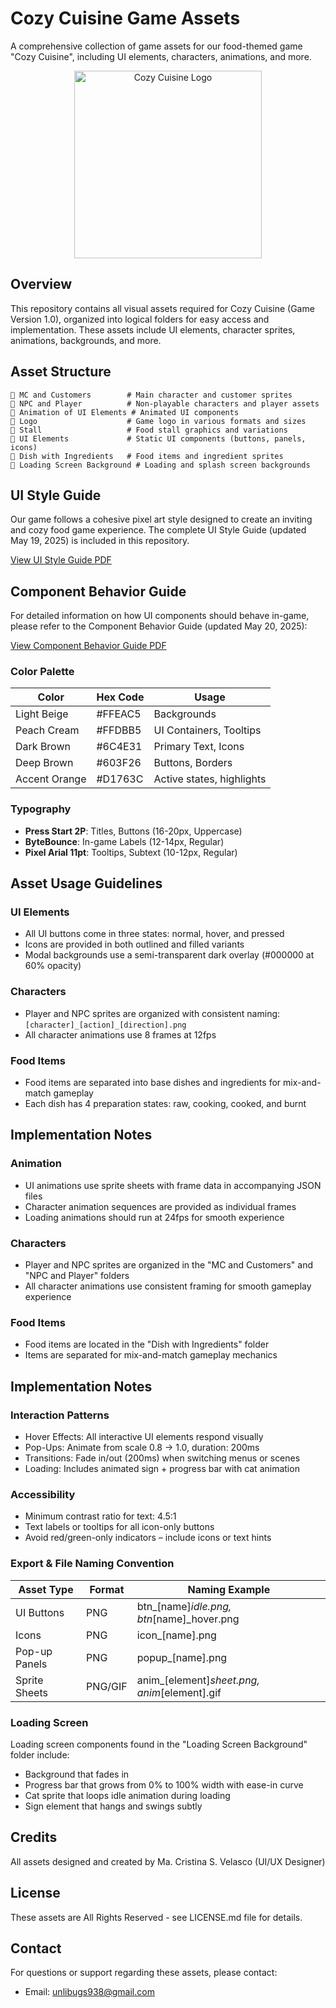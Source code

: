 # Cozy Cuisine Game Assets

A comprehensive collection of game assets for our food-themed game "Cozy Cuisine", including UI elements, characters, animations, and more.

<p align="center">
  <img src="https://i.postimg.cc/C5Wgkssy/logo-with-animation.gif" alt="Cozy Cuisine Logo" width="300">
</p>

## Overview

This repository contains all visual assets required for Cozy Cuisine (Game Version 1.0), organized into logical folders for easy access and implementation. These assets include UI elements, character sprites, animations, backgrounds, and more.

## Asset Structure

```
📁 MC and Customers        # Main character and customer sprites
📁 NPC and Player          # Non-playable characters and player assets
📁 Animation of UI Elements # Animated UI components 
📁 Logo                    # Game logo in various formats and sizes
📁 Stall                   # Food stall graphics and variations
📁 UI Elements             # Static UI components (buttons, panels, icons)
📁 Dish with Ingredients   # Food items and ingredient sprites
📁 Loading Screen Background # Loading and splash screen backgrounds
```

## UI Style Guide

Our game follows a cohesive pixel art style designed to create an inviting and cozy food game experience. The complete UI Style Guide (updated May 19, 2025) is included in this repository.

[View UI Style Guide PDF](https://drive.google.com/file/d/1fOJoxY6x8QCD1p5PvecIPoEuSveo0Pb5/view?usp=drive_link)

## Component Behavior Guide

For detailed information on how UI components should behave in-game, please refer to the Component Behavior Guide (updated May 20, 2025):

[View Component Behavior Guide PDF](https://drive.google.com/file/d/1QLIbIqsd2to-YCy0_4GF9Z2XsdIX5Yw1/view?usp=drive_link)

### Color Palette

| Color | Hex Code | Usage |
|-------|----------|-------|
| Light Beige | #FFEAC5 | Backgrounds |
| Peach Cream | #FFDBB5 | UI Containers, Tooltips |
| Dark Brown | #6C4E31 | Primary Text, Icons |
| Deep Brown | #603F26 | Buttons, Borders |
| Accent Orange | #D1763C | Active states, highlights |

### Typography

- **Press Start 2P**: Titles, Buttons (16-20px, Uppercase)
- **ByteBounce**: In-game Labels (12-14px, Regular)
- **Pixel Arial 11pt**: Tooltips, Subtext (10-12px, Regular)

## Asset Usage Guidelines

### UI Elements

- All UI buttons come in three states: normal, hover, and pressed
- Icons are provided in both outlined and filled variants
- Modal backgrounds use a semi-transparent dark overlay (#000000 at 60% opacity)

### Characters

- Player and NPC sprites are organized with consistent naming: `[character]_[action]_[direction].png`
- All character animations use 8 frames at 12fps

### Food Items

- Food items are separated into base dishes and ingredients for mix-and-match gameplay
- Each dish has 4 preparation states: raw, cooking, cooked, and burnt

## Implementation Notes

### Animation

- UI animations use sprite sheets with frame data in accompanying JSON files
- Character animation sequences are provided as individual frames
- Loading animations should run at 24fps for smooth experience

### Characters

- Player and NPC sprites are organized in the "MC and Customers" and "NPC and Player" folders
- All character animations use consistent framing for smooth gameplay experience

### Food Items

- Food items are located in the "Dish with Ingredients" folder
- Items are separated for mix-and-match gameplay mechanics

## Implementation Notes

### Interaction Patterns

- Hover Effects: All interactive UI elements respond visually
- Pop-Ups: Animate from scale 0.8 → 1.0, duration: 200ms
- Transitions: Fade in/out (200ms) when switching menus or scenes
- Loading: Includes animated sign + progress bar with cat animation

### Accessibility

- Minimum contrast ratio for text: 4.5:1
- Text labels or tooltips for all icon-only buttons
- Avoid red/green-only indicators – include icons or text hints

### Export & File Naming Convention

| Asset Type | Format | Naming Example |
|------------|--------|----------------|
| UI Buttons | PNG | btn_[name]_idle.png, btn_[name]_hover.png |
| Icons | PNG | icon_[name].png |
| Pop-up Panels | PNG | popup_[name].png |
| Sprite Sheets | PNG/GIF | anim_[element]_sheet.png, anim_[element].gif |

### Loading Screen

Loading screen components found in the "Loading Screen Background" folder include:
- Background that fades in
- Progress bar that grows from 0% to 100% width with ease-in curve
- Cat sprite that loops idle animation during loading
- Sign element that hangs and swings subtly

## Credits

All assets designed and created by Ma. Cristina S. Velasco (UI/UX Designer)

## License

These assets are All Rights Reserved - see LICENSE.md file for details.

## Contact

For questions or support regarding these assets, please contact:
- Email: unlibugs938@gmail.com
